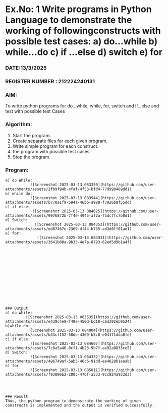 # Ex.No: 1 Write programs in Python Language to demonstrate the working of followingconstructs with possible test cases: a) do…while b) while…do c) if …else d) switch e) for 

### DATE:13/3/2025                                                                            
### REGISTER NUMBER : 212224240131

### AIM:  
To write python programs for do…while, while, for, switch and if…else and test with possible test 
Cases 

### Algorithm:
1. Start the program.
2. Create separate files for each given program.
3. Write simple program for each construct.
4.  the program with possible test cases.
5. Stop the program.
### Program:
```
a) do While:
           ![Screenshot 2025-03-13 083350](https://github.com/user-attachments/assets/2fb9f94b-4faf-4f53-bfd4-77d998489dd1)
b) while do:
           ![Screenshot 2025-03-13 083944](https://github.com/user-attachments/assets/b770a1f9-594a-46bb-a988-f7926b9f55dd)
c) if else: 
            ![Screenshot 2025-03-13 084625](https://github.com/user-attachments/assets/9976872b-7f4e-4945-af2a-7bdc7fc7b0d1)
d) Switch:
             ![Screenshot 2025-03-13 084353](https://github.com/user-attachments/assets/ed87467e-2369-4f44-b735-ad3d0ff01ae1)
e) for:
              ![Screenshot 2025-03-13 084931](https://github.com/user-attachments/assets/3641b08a-9b33-4e7a-8793-62ed5d9b1a4f)














### Output:
a) do while:
         ![Screenshot 2025-03-13 083535](https://github.com/user-attachments/assets/e439c4e8-f49e-450d-bd10-c6d302eb9524)
b)while do:
          ![Screenshot 2025-03-13 084004](https://github.com/user-attachments/assets/b43cf152-58de-4369-b5c8-e04171dda0fe)
c) if else:
           ![Screenshot 2025-03-13 084607](https://github.com/user-attachments/assets/7c0a5a46-0cf1-4b23-9b7f-ae92a0833ce5)
d) Switch:
           ![Screenshot 2025-03-13 084332](https://github.com/user-attachments/assets/496749af-5ab3-46c6-91dd-ee4828b1eaab)
e) for:
           ![Screenshot 2025-03-13 085011](https://github.com/user-attachments/assets/f93096b2-200c-47bf-a533-9cc824a933d3)




### Result:
Thus, the python program to demonstrate the working of given constructs is implemented and the output is verified successfully.


